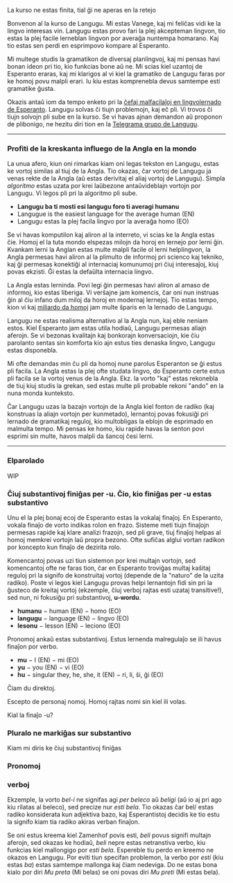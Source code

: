 La kurso ne estas finita, tial ĝi ne aperas en la retejo






Bonvenon al la kurso de Langugu. Mi estas Vanege, kaj mi feliĉas vidi ke la lingvo interesas vin. Langugu estas provo fari la plej akcepteman lingvon, tio estas la plej facile lerneblan lingvon por averaĝa nuntempa homarano. Kaj tio estas sen perdi en esprimpovo kompare al Esperanto.

Mi multege studis la gramatikon de diversaj planlingvoj, kaj mi pensas havi bonan ideon pri tio, kio funkcias bone aŭ ne. Mi scias kiel uzantoj de Esperanto eraras, kaj mi klarigos al vi kiel la gramatiko de Langugu faras por ke homoj povu malpli erari. Iu kiu estas komprenebla devus samtempe esti gramatike ĝusta.

Okazis antaŭ iom da tempo enketo pri la [ĉefaj malfacilaĵoj en lingvolernado de Esperanto](https://eo.wikisource.org/w/index.php?title=Dosiero%3AUmujo_2a%2C_2016-08.pdf&page=12). Langugu solvas ĉi tiujn problemojn, kaj eĉ pli. Vi trovos ĉi tiujn solvojn pli sube en la kurso. Se vi havas ajnan demandon aŭ proponon de plibonigo, ne hezitu diri tion en la [Telegrama grupo de Langugu](https://langugu.telegramo.org/).

---

### Profiti de la kreskanta influego de la Angla en la mondo

La unua afero, kiun oni rimarkas kiam oni legas tekston en Langugu, estas ke vortoj similas al tiuj de la Angla. Tio okazas, ĉar vortoj de Langugu ja venas rekte de la Angla (aŭ estas derivitaj el aliaj vortoj de Langugu). Simpla *algoritmo* estas uzata por krei laŭbezone antaŭvideblajn vortojn por Langugu. Vi legos pli pri la algoritmo pli sube.

* **Langugu ba ti mosti esi langugu foro ti averagi humanu**
* Langugue is the easiest language for the average human (EN)
* Langugu estas la plej facila lingvo por la averaĝa homo (EO)

Se vi havas komputilon kaj aliron al la interreto, vi scias ke la Angla estas ĉie. Homoj el la tuta mondo elspezas milojn da horoj en lernejo por lerni ĝin. Kvankam lerni la Anglan estas multe malpli facile ol lerni helplingvon, la Angla permesas havi aliron al la plimulto de informoj pri scienco kaj tekniko, kaj ĝi permesas konektiĝi al internaciaj komunumoj pri ĉiuj interesaĵoj, kiuj povas ekzisti. Ĝi estas la defaŭlta internacia lingvo.

La Angla estas lerninda. Povi legi ĝin permesas havi aliron al amaso de informoj, kio estas liberiga. Vi verŝajne jam komencis, ĉar oni nun instruas ĝin al ĉiu infano dum miloj da horoj en modernaj lernejoj. Tio estas tempo, kion vi kaj [miliardo da homoj](https://www.thoughtco.com/how-many-people-learn-english-globally-1210367) jam multe ŝparis en la lernado de Langugu. 

Langugu ne estas realisma alternativo al la Angla nun, kaj eble neniam estos. Kiel Esperanto jam estas utila hodiaŭ, Langugu permesas aliajn aferojn. Se vi bezonas kvalitajn kaj bonkorajn konversaciojn, kie ĉiu parolanto sentas sin komforta kio ajn estus ties denaska lingvo, Langugu estas disponebla.

Mi ofte demandas min ĉu pli da homoj nune parolus Esperanton se ĝi estus pli facila. La Angla estas la plej ofte studata lingvo, do Esperanto certe estus pli facila se la vortoj venus de la Angla. Ekz. la vorto "kaj" estas rekonebla de tiuj kiuj studis la grekan, sed estas multe pli probable rekoni "ando" en la nuna monda kunteksto.

Ĉar Langugu uzas la bazajn vortojn de la Angla kiel fonton de radiko (kaj konstruas la aliajn vortojn per kunmetado), lernantoj povas fokusiĝi pri lernado de gramatikaj reguloj, kio multobligas la eblojn de esprimado en malmulta tempo. Mi pensas ke homo, kiu rapide havas la senton povi esprimi sin multe, havos malpli da ŝancoj ĉesi lerni.

---

### Elparolado



WIP


### Ĉiuj substantivoj finiĝas per -u. Ĉio, kio finiĝas per -u estas substantivo

Unu el la plej bonaj ecoj de Esperanto estas la vokalaj finaĵoj. En Esperanto, vokala finaĵo de vorto indikas rolon en frazo. Sisteme meti tiujn finaĵojn permesas rapide kaj klare analizi frazojn, sed pli grave, tiuj finaĵoj helpas al homoj memkrei vortojn laŭ propra bezono. Ofte sufiĉas alglui vortan radikon por koncepto kun finaĵo de dezirita rolo.

Komencantoj povas uzi tiun sistemon por krei multajn vortojn, sed komencantoj ofte ne faras tion, ĉar en Esperanto troviĝas multaj kaŝitaj reguloj pri la signifo de konstruitaj vortoj (depende de la "naturo" de la uzita radiko). Poste vi legos kiel Langugu provas helpi lernantojn fidi sin pri la ĝusteco de kreitaj vortoj (ekzemple, ĉiuj verboj rajtas esti uzataj transitive!), sed nun, ni fokusiĝu pri substantivoj, **u-wordu**.

* **humanu** − human (EN) − homo (EO)
* **langugu** − language (EN) − lingvo (EO)
* **lesonu** − lesson (EN) − leciono (EO)

Pronomoj ankaŭ estas substantivoj. Estus lernenda malregulaĵo se ili havus finaĵon por verbo.

* **mu** − I (EN) − mi (EO)
* **yu** − you (EN) − vi (EO)
* **hu** − singular they, he, she, it (EN) − ri, li, ŝi, ĝi (EO)

Ĉiam du direktoj.

Escepto de personaj nomoj. Homoj rajtas nomi sin kiel ili volas.

Kial la finaĵo -u?

### Pluralo ne markiĝas sur substantivo

Kiam mi diris ke ĉiuj substantivoj finiĝas 


### 

### Pronomoj


### verboj

Ekzemple, la vorto *bel-i* ne signifas agi *per beleco* aŭ *beligi* (aŭ io aj pri ago kiu rilatas al beleco), sed precize nur *esti bela*. Tio okazas ĉar bel/ estas radiko konsiderata kun adjektiva bazo, kaj Esperantistoj decidis ke tio estu la signifo kiam tia radiko akiras verban finaĵon.

Se oni estus kreema kiel Zamenhof povis esti, *beli* povus signifi multajn aferojn, sed okazas ke hodiaŭ, *beli* nepre estas netranstiva verbo, kiu funkcias kiel mallongigo por *esti bela*. Espereble tiu perdo en kreemo ne okazos en Langugu. Por eviti tiun specifan problemon, la verbo por *esti* (kiu estas *ba*) estas samtempe mallonga kaj ĉiam nedeviga. Do ne estas bona kialo por diri *Mu preta* (Mi belas) se oni povas diri *Mu preti* (Mi estas bela).


